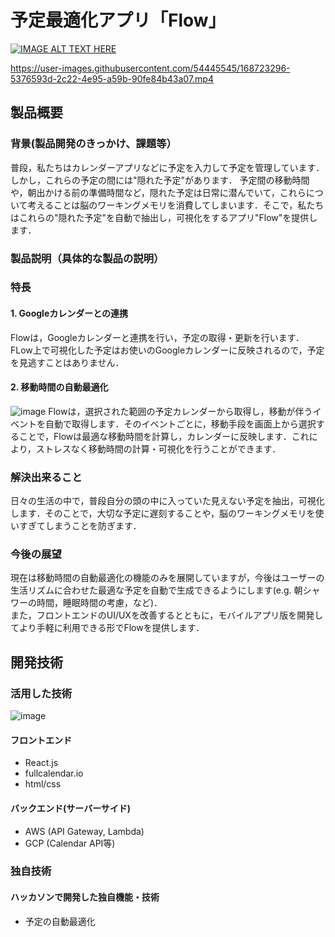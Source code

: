 # 予定最適化アプリ「Flow」

[![IMAGE ALT TEXT HERE](https://jphacks.com/wp-content/uploads/2021/07/JPHACKS2021_ogp.jpg)](https://www.youtube.com/watch?v=LUPQFB4QyVo)



https://user-images.githubusercontent.com/54445545/168723296-5376593d-2c22-4e95-a59b-90fe84b43a07.mp4



## 製品概要
### 背景(製品開発のきっかけ、課題等）
 普段，私たちはカレンダーアプリなどに予定を入力して予定を管理しています． しかし，これらの予定の間には"隠れた予定"があります．  予定間の移動時間や，朝出かける前の準備時間など，隠れた予定は日常に潜んでいて，これらについて考えることは脳のワーキングメモリを消費してしまいます．そこで，私たちはこれらの"隠れた予定"を自動で抽出し，可視化をするアプリ"Flow"を提供します．
### 製品説明（具体的な製品の説明）
### 特長
#### 1. Googleカレンダーとの連携
 Flowは，Googleカレンダーと連携を行い，予定の取得・更新を行います．FLow上で可視化した予定はお使いのGoogleカレンダーに反映されるので，予定を見逃すことはありません．

#### 2. 移動時間の自動最適化
 ![image](https://user-images.githubusercontent.com/73727292/139525456-fdb4d003-9da5-4248-8dc1-b396eee73231.png)
Flowは，選択された範囲の予定カレンダーから取得し，移動が伴うイベントを自動で取得します．そのイベントごとに，移動手段を画面上から選択することで，Flowは最適な移動時間を計算し，カレンダーに反映します．これにより，ストレスなく移動時間の計算・可視化を行うことができます．


### 解決出来ること
 日々の生活の中で，普段自分の頭の中に入っていた見えない予定を抽出，可視化します．そのことで，大切な予定に遅刻することや，脳のワーキングメモリを使いすぎてしまうことを防ぎます．
### 今後の展望
 現在は移動時間の自動最適化の機能のみを展開していますが，今後はユーザーの生活リズムに合わせた最適な予定を自動で生成できるようにします(e.g. 朝シャワーの時間，睡眠時間の考慮，など)．  
 また，フロントエンドのUI/UXを改善するとともに，モバイルアプリ版を開発してより手軽に利用できる形でFlowを提供します．  

## 開発技術
### 活用した技術
![image](https://user-images.githubusercontent.com/73727292/139525686-617d55f1-dc75-41b8-afca-99eaf5c319b5.png)


#### フロントエンド
* React.js
* fullcalendar.io
* html/css

#### バックエンド(サーバーサイド)
* AWS (API Gateway, Lambda)
* GCP (Calendar API等)

### 独自技術
#### ハッカソンで開発した独自機能・技術
* 予定の自動最適化
